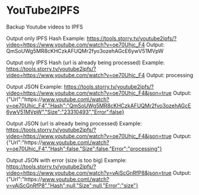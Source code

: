 # YouTube2IPFS
Backup Youtube videos to IPFS

Output only IPFS Hash
Example: https://tools.storry.tv/youtube2ipfs/?video=https://www.youtube.com/watch?v=oe70Uhjc_F4
Output: QmSoUWg5MR8cKHCzkAFUQMr2fyo3ozehAGcE6ywV51MVpW

Output only IPFS Hash (url is already being processed)
Example: https://tools.storry.tv/youtube2ipfs/?video=https://www.youtube.com/watch?v=oe70Uhjc_F4
Output: processing

Output JSON
Example: https://tools.storry.tv/youtube2ipfs/?video=https://www.youtube.com/watch?v=oe70Uhjc_F4&json=true
Output: {"Url":"https:\/\/www.youtube.com\/watch?v=oe70Uhjc_F4","Hash":"QmSoUWg5MR8cKHCzkAFUQMr2fyo3ozehAGcE6ywV51MVpW","Size":"23310493","Error":false}

Output JSON (url is already being processed)
Example: https://tools.storry.tv/youtube2ipfs/?video=https://www.youtube.com/watch?v=oe70Uhjc_F4&json=true
Output: {"Url":"https:\/\/www.youtube.com\/watch?v=oe70Uhjc_F4","Hash":false,"Size":false,"Error":"processing"}

Output JSON with error (size is too big)
Example: https://tools.storry.tv/youtube2ipfs/?video=https://www.youtube.com/watch?v=vAiScGnRfP8&json=true
Output: {"Url":"https:\/\/www.youtube.com\/watch?v=vAiScGnRfP8","Hash":null,"Size":null,"Error":"size"}
